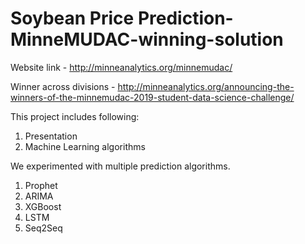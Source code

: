 # Soybean Price Prediction-MinneMUDAC-winning-solution


Website link - http://minneanalytics.org/minnemudac/


Winner across divisions - http://minneanalytics.org/announcing-the-winners-of-the-minnemudac-2019-student-data-science-challenge/



This project includes following:
1. Presentation 
2. Machine Learning algorithms 


We experimented with multiple prediction algorithms.
1. Prophet 
2. ARIMA 
3. XGBoost 
4. LSTM 
5. Seq2Seq

